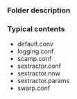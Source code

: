 ### Folder description

### Typical contents
* default.conv
* logging.conf
* scamp.conf
* sextractor.conf
* sextractor.nnw
* sextractor.params
* swarp.conf
